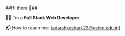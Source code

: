 ##Hi there 👋##


👨‍🎓 I'm a **Full Stack Web Developer**.

📬 How to reach me: [adarshkeshari.23@nshm.edu.in]
